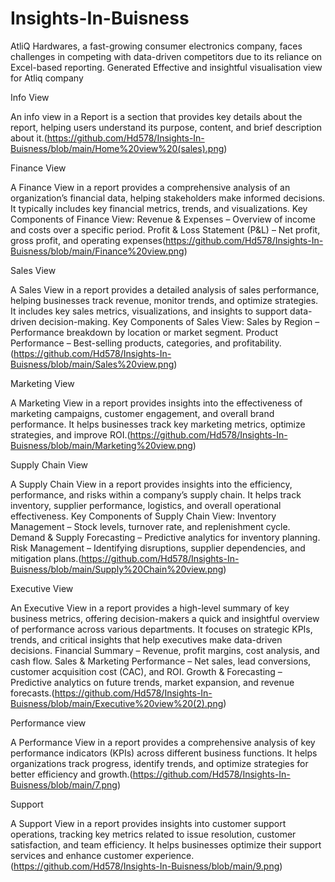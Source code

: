 # Insights-In-Buisness

AtliQ Hardwares, a fast-growing consumer electronics company, faces challenges in competing with data-driven competitors due to its reliance on Excel-based reporting.
Generated Effective and insightful visualisation view for Atliq company 


Info View

An info view  in a Report is a section that provides key details about the report, helping users understand its purpose, content, and brief description about it.(https://github.com/Hd578/Insights-In-Buisness/blob/main/Home%20view%20(sales).png)

Finance View

A Finance View in a report provides a comprehensive analysis of an organization’s financial data, helping stakeholders make informed decisions. It typically includes key financial metrics, trends, and visualizations.
Key Components of Finance View:
Revenue & Expenses – Overview of income and costs over a specific period.
Profit & Loss Statement (P&L) – Net profit, gross profit, and operating expenses(https://github.com/Hd578/Insights-In-Buisness/blob/main/Finance%20view.png)

Sales View

A Sales View in a report provides a detailed analysis of sales performance, helping businesses track revenue, monitor trends, and optimize strategies. It includes key sales metrics, visualizations, and insights to support data-driven decision-making.
Key Components of Sales View:
Sales by Region – Performance breakdown by location or market segment.
Product Performance – Best-selling products, categories, and profitability.(https://github.com/Hd578/Insights-In-Buisness/blob/main/Sales%20view.png)

Marketing View

A Marketing View in a report provides insights into the effectiveness of marketing campaigns, customer engagement, and overall brand performance. It helps businesses track key marketing metrics, optimize strategies, and improve ROI.(https://github.com/Hd578/Insights-In-Buisness/blob/main/Marketing%20view.png)

Supply Chain View

A Supply Chain View in a report provides insights into the efficiency, performance, and risks within a company’s supply chain. It helps track inventory, supplier performance, logistics, and overall operational effectiveness.
Key Components of Supply Chain View:
Inventory Management – Stock levels, turnover rate, and replenishment cycle.
Demand & Supply Forecasting – Predictive analytics for inventory planning.
Risk Management – Identifying disruptions, supplier dependencies, and mitigation plans.(https://github.com/Hd578/Insights-In-Buisness/blob/main/Supply%20Chain%20view.png)

Executive View

An Executive View in a report provides a high-level summary of key business metrics, offering decision-makers a quick and insightful overview of performance across various departments. It focuses on strategic KPIs, trends, and critical insights that help executives make data-driven decisions.
Financial Summary – Revenue, profit margins, cost analysis, and cash flow.
Sales & Marketing Performance – Net sales, lead conversions, customer acquisition cost (CAC), and ROI.
Growth & Forecasting – Predictive analytics on future trends, market expansion, and revenue forecasts.(https://github.com/Hd578/Insights-In-Buisness/blob/main/Executive%20view%20(2).png)

Performance view

A Performance View in a report provides a comprehensive analysis of key performance indicators (KPIs) across different business functions. It helps organizations track progress, identify trends, and optimize strategies for better efficiency and growth.(https://github.com/Hd578/Insights-In-Buisness/blob/main/7.png)

Support

A Support View in a report provides insights into customer support operations, tracking key metrics related to issue resolution, customer satisfaction, and team efficiency. It helps businesses optimize their support services and enhance customer experience.(https://github.com/Hd578/Insights-In-Buisness/blob/main/9.png)






